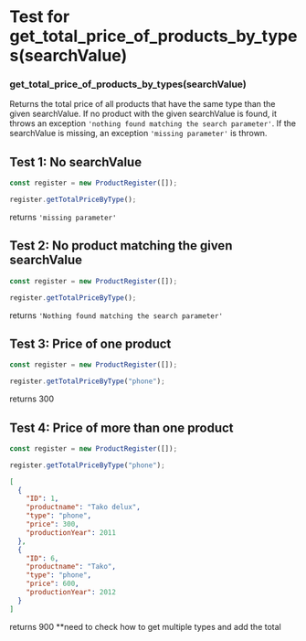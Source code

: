 # Test for get_total_price_of_products_by_types(searchValue)

### get_total_price_of_products_by_types(searchValue)

Returns the total price of all products that have the same type than the given searchValue. If no product with the given searchValue is found, it throws an exception `'nothing found matching the search parameter'`. If the searchValue is missing, an exception `'missing parameter'` is thrown.

## Test 1: No searchValue

```js
const register = new ProductRegister([]);

register.getTotalPriceByType();
```

returns `'missing parameter'`

## Test 2: No product matching the given searchValue

```js
const register = new ProductRegister([]);

register.getTotalPriceByType();
```

returns `'Nothing found matching the search parameter'`

## Test 3: Price of one product

```js
const register = new ProductRegister([]);

register.getTotalPriceByType("phone");
```

returns 300

## Test 4: Price of more than one product

```js
const register = new ProductRegister([]);

register.getTotalPriceByType("phone");
```

```json
[
  {
    "ID": 1,
    "productname": "Tako delux",
    "type": "phone",
    "price": 300,
    "productionYear": 2011
  },
  {
    "ID": 6,
    "productname": "Tako",
    "type": "phone",
    "price": 600,
    "productionYear": 2012
  }
]
```

returns 900
\*\*need to check how to get multiple types and add the total
